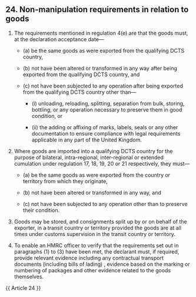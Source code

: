 ## 24. Non-manipulation requirements in relation to goods

1. The requirements mentioned in regulation 4(e) are that the goods must, at the declaration acceptance date—

   - (a) be the same goods as were exported from the qualifying DCTS country,

   - (b) not have been altered or transformed in any way after being exported from the qualifying DCTS country, and

   - (c) not have been subjected to any operation after being exported from the qualifying DCTS country other than—

     - (i) unloading, reloading, splitting, separation from bulk, storing, bottling, or any operation necessary to preserve them in good condition, or

     - (ii) the adding or affixing of marks, labels, seals or any other documentation to ensure compliance with legal requirements applicable in any part of the United Kingdom.

2. Where goods are imported into a qualifying DCTS country for the purpose of bilateral, intra-regional, inter-regional or extended cumulation under regulation 17, 18, 19, 20 or 21 respectively, they must—

   - (a) be the same goods as were exported from the country or territory from which they originate,

   - (b) not have been altered or transformed in any way, and

   - (c) not have been subjected to any operation other than to preserve their condition.

3. Goods may be stored, and consignments split up by or on behalf of the exporter, in a transit country or territory provided the goods are at all times under customs supervision in the transit country or territory.

4. To enable an HMRC officer to verify that the requirements set out in paragraphs (1) to (3) have been met, the declarant must, if required, provide relevant evidence including any contractual transport documents (including bills of lading) , evidence based on the marking or numbering of packages and other evidence related to the goods themselves.

{{ Article 24 }}


